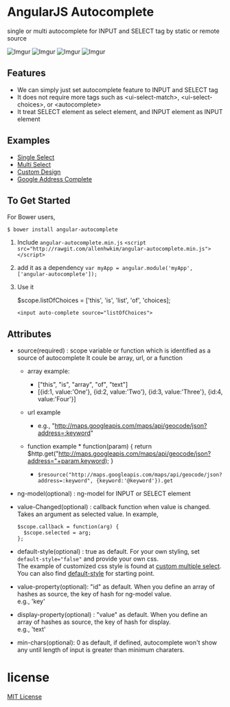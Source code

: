 AngularJS Autocomplete
======================
single or multi autocomplete for INPUT and SELECT tag by static or remote source 


![Imgur](http://i.imgur.com/Fj0avbY.png?1)
![Imgur](http://i.imgur.com/46crVoI.png?1)
![Imgur](http://i.imgur.com/1BhGlVn.png)
![Imgur](http://i.imgur.com/xFxsgUY.png)

Features
--------

  * We can simply just set autocomplete feature to INPUT and SELECT tag
  * It does not require more tags such as &lt;ui-select-match>, &lt;ui-select-choices>, or &lt;autocomplete>
  * It treat SELECT element as select element, and INPUT element as INPUT element

Examples
--------
  
  * [Single Select](http://rawgit.com/allenhwkim/angular-autocomplete/master/test/autocomplete.single.html)
  * [Multi Select](http://rawgit.com/allenhwkim/angular-autocomplete/master/test/autocomplete.multi.html)
  * [Custom Design](http://rawgit.com/allenhwkim/angular-autocomplete/master/test/autocomplete.multi.custom.html)
  * [Google Address Complete](http://rawgit.com/allenhwkim/angular-autocomplete/master/test/autocomplete.remote.html)


To Get Started
--------------

For Bower users, 

  `$ bower install angular-autocomplete`

1. Include `angular-autocomplete.min.js`
    `<script src="http://rawgit.com/allenhwkim/angular-autocomplete.min.js"></script>`

2. add it as a dependency
    `var myApp = angular.module('myApp', ['angular-autocomplete']);`

3. Use it

    $scope.listOfChoices = ['this', 'is', 'list', 'of', 'choices];

    `<input auto-complete source="listOfChoices">`


Attributes
--------

  * source(required) : scope variable or function which is identified as a source of autocomplete
    It coule be array, url, or a function

    * array example: 
      *  ["this", "is", "array", "of", "text"]
      * [{id:1, value:'One'}, {id:2, value:'Two'}, {id:3, value:'Three'}, {id:4, value:'Four'}]

    * url example
      * e.g., "http://maps.googleapis.com/maps/api/geocode/json?address=:keyword"

    * function example
      *
          function(param) { 
            return $http.get("http://maps.googleapis.com/maps/api/geocode/json?address="+param.keyword);
          }
      * `$resource("http://maps.googleapis.com/maps/api/geocode/json?address=:keyword", {keyword:'@keyword'}).get`

  * ng-model(optional) : ng-model for INPUT or SELECT element  
  * value-Changed(optional) : callback function when value is changed. Takes an argument as selected value.  In example,  

        $scope.callback = function(arg) {
          $scope.selected = arg;
        };

  * default-style(optional) : true as default. For your own styling, set `default-style="false"` and provide your own css.  
    The example of customized css style is found at [custom multiple select](https://rawgit.com/allenhwkim/angular-autocomplete/master/autocomplete.multi.custom.html).   
    You can also find [default-style](https://rawgit.com/allenhwkim/angular-autocomplete/master/default-style.css) for starting point.

  * value-property(optional): "id" as default. When you define an array of hashes as source, the key of hash for ng-model value.  
    e.g., 'key'
  * display-property(optional) : "value" as default. When you define an array of hashes as source, the key of hash for display.  
    e.g., 'text'
  * min-chars(optional): 0 as default, if defined, autocomplete won't show any until length of input is greater than minimum charaters.  


license
=======

  [MIT License](https://github.com/allenhwkim/angular-autocomplete/blob/master/LICENSE)
